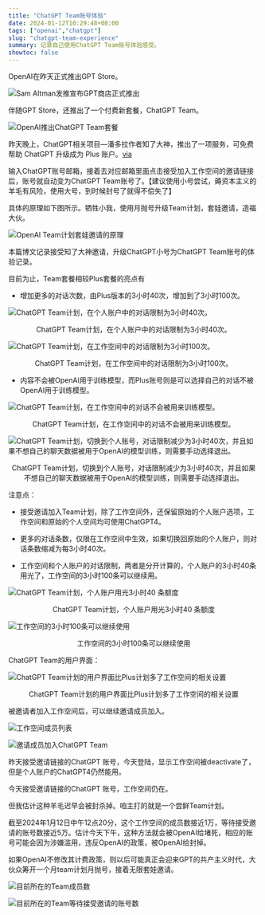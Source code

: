 ```yaml
---
title: "ChatGPT Team账号体验"
date: 2024-01-12T10:29:48+08:00
tags: ["openai","chatgpt"]
slug: "chatgpt-team-experience"
summary: 记录自己使用ChatGPT Team账号体验感受。
showtoc: false
---
```


OpenAI在昨天正式推出GPT Store。

![Sam Altman发推宣布GPT商店正式推出](https://cdn.sa.net/2024/01/12/nEm2fxCFRLJhcG1.webp)

伴随GPT Store，还推出了一个付费新套餐，ChatGPT Team。

![OpenAI推出ChatGPT Team套餐](https://cdn.sa.net/2024/01/12/sPhv5TUzwjob4ur.webp)

昨天晚上，ChatGPT相关项目—潘多拉作者知了大神，推出了一项服务，可免费帮助 ChatGPT 升级成为 Plus 账户。[via](https://ai-20240110.fakeopen.com/team)

输入ChatGPT账号邮箱，接着去对应邮箱里面点击接受加入工作空间的邀请链接后，账号就自动变为ChatGPT Team账号了。【建议使用小号尝试，薅资本主义的羊毛有风险，使用大号，到时候封号了就得不偿失了】

具体的原理如下图所示。牺牲小我，使用月抛号升级Team计划，套娃邀请，造福大伙。

![OpenAI Team计划套娃邀请的原理](https://cdn.sa.net/2024/01/12/zatyQmSJ9Au5dhx.webp)

本篇博文记录接受知了大神邀请，升级ChatGPT小号为ChatGPT Team账号的体验记录。

目前为止，Team套餐相较Plus套餐的亮点有

- 增加更多的对话次数，由Plus版本的3小时40次，增加到了3小时100次。

![ChatGPT Team计划，在个人账户中的对话限制为3小时40次。](https://cdn.sa.net/2024/01/12/2SqcB16bRxfvidO.webp)

<center class="my-4">ChatGPT Team计划，在个人账户中的对话限制为3小时40次。</center>

![ChatGPT Team计划，在工作空间中的对话限制为3小时100次。](https://cdn.sa.net/2024/01/12/b9TEe5VNjMhl41Q.webp)

<center class="my-4">ChatGPT Team计划，在工作空间中的对话限制为3小时100次。</center>

- 内容不会被OpenAI用于训练模型，而Plus账号则是可以选择自己的对话不被OpenAI用于训练模型。

![ChatGPT Team计划，在工作空间中的对话不会被用来训练模型。](https://cdn.sa.net/2024/01/12/E6yFmsixQIfKUJj.webp)

<center class="my-4">ChatGPT Team计划，在工作空间中的对话不会被用来训练模型。</center>

![ChatGPT Team计划，切换到个人账号，对话限制减少为3小时40次，并且如果不想自己的聊天数据被用于OpenAI的模型训练，则需要手动选择退出。](https://cdn.sa.net/2024/01/12/Qz25xfl8pVWYhES.webp )

<center class="my-4">ChatGPT Team计划，切换到个人账号，对话限制减少为3小时40次，并且如果不想自己的聊天数据被用于OpenAI的模型训练，则需要手动选择退出。</center>


注意点：

- 接受邀请加入Team计划，除了工作空间外，还保留原始的个人账户选项，工作空间和原始的个人空间均可使用ChatGPT4。

- 更多的对话条数，仅限在工作空间中生效，如果切换回原始的个人账户，则对话条数缩减为每3小时40次。

- 工作空间和个人账户的对话限制，两者是分开计算的，个人账户的3小时40条用光了，工作空间的3小时100条可以继续用。

![ChatGPT Team计划，个人账户用光3小时40
条额度](https://cdn.sa.net/2024/01/12/IUZN14XpriK9SDA.webp)

<center class="my-4">ChatGPT Team计划，个人账户用光3小时40
条额度</center>

![工作空间的3小时100条可以继续使用](https://cdn.sa.net/2024/01/12/GKMtkpdIe1hPWsB.webp)

<center class="my-4">工作空间的3小时100条可以继续使用</center>

ChatGPT Team的用户界面：

![ChatGPT Team计划的用户界面比Plus计划多了工作空间的相关设置](https://cdn.sa.net/2024/01/12/OV6X2B7yYxAG3jD.webp)

<center class="my-4">ChatGPT Team计划的用户界面比Plus计划多了工作空间的相关设置</center>

被邀请者加入工作空间后，可以继续邀请成员加入。

![工作空间成员列表](https://cdn.sa.net/2024/01/12/rBnt9gJljA2QkEq.webp)

![邀请成员加入ChatGPT Team](https://cdn.sa.net/2024/01/12/Ktgjfaok3BVCMNh.webp)

昨天接受邀请链接的ChatGPT 账号，今天登陆，显示工作空间被deactivate了，但是个人账户的ChatGPT4仍然能用。

今天接受邀请链接的ChatGPT 账号，工作空间仍在。

但我估计这种羊毛迟早会被封杀掉。咱主打的就是一个尝鲜Team计划。

截至2024年1月12日中午12点20分，这个工作空间的成员数接近1万，等待接受邀请的账号数接近5万。估计今天下午，这种方法就会被OpenAI给堵死，相应的账号可能会因为涉嫌滥用，违反OpenAI的政策，被OpenAI给封掉。

如果OpenAI不修改其计费政策，则以后可能真正会迎来GPT的共产主义时代，大伙众筹开一个月team计划月抛号，接着无限套娃邀请。

![目前所在的Team成员数](https://cdn.sa.net/2024/01/12/AU3TlrpjMZE4yF2.webp)

![目前所在的Team等待接受邀请的账号数](https://cdn.sa.net/2024/01/12/LI8NgdilMpEOFHT.webp)


